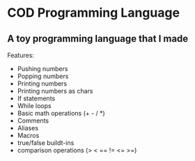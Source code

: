 # COD Programming Language
## A toy programming language that I made

Features:
 - Pushing numbers
 - Popping numbers
 - Printing numbers
 - Printing numbers as chars
 - If statements
 - While loops
 - Basic math operations (+ - / *)
 - Comments
 - Aliases
 - Macros
 - true/false buildt-ins
 - comparison operations (> < == != <= >=)